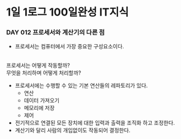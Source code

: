 # 1일 1로그 100일완성 IT지식
### DAY 012 프로세서와 계산기의 다른 점
* 프로세서는 컴퓨터에서 가장 중요한 구성요소이다.

<br>
프로세서는 어떻게 작동할까?
<br>
무엇을 처리하며 어떻게 처리할까?

* 프로세서에는 수행할 수 있는 기본 연산들의 레파토리가 있다.
    * 연산
    * 데이터 가져오기
    * 메모리에 저장
    * 제어
* 전기적으로 연결된 모든 장치에 대한 입력과 출력을 조직화 하고 조정한다.
* 계산기와 달리 사람의 개입없이도 작동되어 결정한다. 